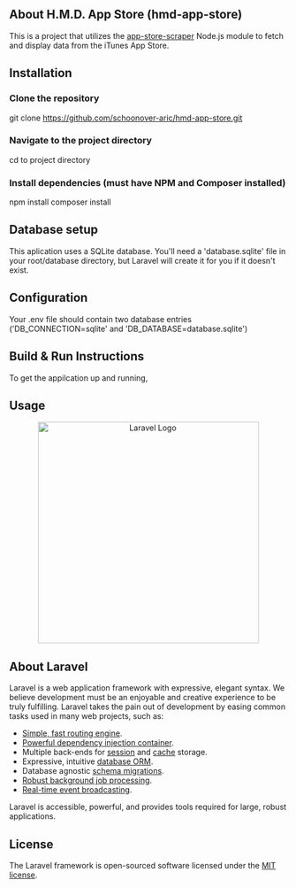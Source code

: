 ## About H.M.D. App Store (hmd-app-store)
This is a project that utilizes the [app-store-scraper](https://github.com/facundoolano/app-store-scraper) Node.js module to fetch and display data from the iTunes App Store.

## Installation
### Clone the repository
git clone https://github.com/schoonover-aric/hmd-app-store.git

### Navigate to the project directory
cd to project directory

### Install dependencies (must have NPM and Composer installed)
npm install
composer install

## Database setup
This aplication uses a SQLite database. You'll need a 'database.sqlite' file in your root/database directory, but Laravel will create it for you if it doesn't exist. 

## Configuration
Your .env file should contain two database entries ('DB_CONNECTION=sqlite' and 'DB_DATABASE=database.sqlite')

## Build & Run Instructions
To get the appilcation up and running,


## Usage


<p align="center"><a href="https://laravel.com" target="_blank"><img src="https://raw.githubusercontent.com/laravel/art/master/logo-lockup/5%20SVG/2%20CMYK/1%20Full%20Color/laravel-logolockup-cmyk-red.svg" width="400" alt="Laravel Logo"></a></p>

## About Laravel

Laravel is a web application framework with expressive, elegant syntax. We believe development must be an enjoyable and creative experience to be truly fulfilling. Laravel takes the pain out of development by easing common tasks used in many web projects, such as:

- [Simple, fast routing engine](https://laravel.com/docs/routing).
- [Powerful dependency injection container](https://laravel.com/docs/container).
- Multiple back-ends for [session](https://laravel.com/docs/session) and [cache](https://laravel.com/docs/cache) storage.
- Expressive, intuitive [database ORM](https://laravel.com/docs/eloquent).
- Database agnostic [schema migrations](https://laravel.com/docs/migrations).
- [Robust background job processing](https://laravel.com/docs/queues).
- [Real-time event broadcasting](https://laravel.com/docs/broadcasting).

Laravel is accessible, powerful, and provides tools required for large, robust applications.

## License

The Laravel framework is open-sourced software licensed under the [MIT license](https://opensource.org/licenses/MIT).

